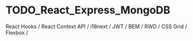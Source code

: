 # TODO_React_Express_MongoDB

React Hooks /
React Context API /
i18next /
JWT /
BEM /
RWD /
CSS Grid /
Flexbox /

